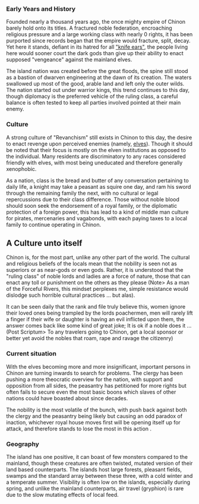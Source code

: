 ### Early Years and History

Founded nearly a thousand years ago, the once mighty empire of Chinon barely hold onto its titles. A fractured noble federation, encroaching religious pressure and a large working class with nearly 0 rights, it has been purported since records began that the empire would fracture, split, decay. Yet here it stands, defiant in its hatred for all ["knife ears"](obsidian://open?vault=Aulien&file=Regions%2FThe%20Ailing%20Isles%20(Far%20North%20East)%2FThe%20Elven%20Remenants%2FOverview), the people living here would sooner court the dark gods than give up their ability to enact supposed "vengeance" against the mainland elves.

The island nation was created before the great floods, the spine still stood as a bastion of dwarven engineering at the dawn of its creation. The waters swallowed up most of the good, arable land and left only the outer wilds. The nation started out under warrior kings, this trend continues to this day, though diplomacy is the preferred vehicle of the ruling class, a careful balance is often tested to keep all parties involved pointed at their main enemy.

### Culture

A strong culture of "Revanchism" still exists in Chinon to this day, the desire to enact revenge upon perceived enemies (namely, [elves](obsidian://open?vault=Aulien&file=Regions%2FThe%20Ailing%20Isles%20(Far%20North%20East)%2FThe%20Elven%20Remenants%2FOverview)). Though it should be noted that their focus is mostly on the elven institutions as opposed to the individual. Many residents are discriminatory to any races considered friendly with elves, with most being uneducated and therefore generally xenophobic.

As a nation, class is the bread and butter of any conversation pertaining to daily life, a knight may take a peasant as squire one day, and ram his sword through the remaining family the next, with no cultural or legal repercussions due to their class difference. Those without noble blood should soon seek the endorsement of a royal family, or the diplomatic protection of a foreign power, this has lead to a kind of middle man culture for pirates, mercenaries and vagabonds, with each paying taxes to a local family to continue operating in Chinon. 

## A Culture unto itself

Chinon is, for the most part, unlike any other part of the world. The cultural and religious beliefs of the locals mean that the nobility is seen not as superiors or as near-gods or even gods. Rather, it is understood that the "ruling class" of noble lords and ladies are a force of nature, those that can enact any toll or punishment on the others as they please (Note> As a man of the Forceful Rivers, this mindset perplexes me, simple resistance would dislodge such horrible cultural practices ... but alas).

It can be seen daily that the rank and file truly believe this, women ignore their loved ones being trampled by the lords poachermen, men will rarely lift a finger if their wife or daughter is having an evil inflicted upon them, the answer comes back like some kind of great joke; It is ok if a noble does it ... (Post Scriptum>
To any travelers going to Chinon, get a local sponsor or better yet avoid the nobles that roam, rape and ravage the citizenry)

### Current situation

With the elves becoming more and more insignificant, important persons in Chinon are turning inwards to search for problems. The clergy has been pushing a more theocratic overview for the nation, with support and opposition from all sides, the peasantry has petitioned for more rights but often fails to secure even the most basic boons which slaves of other nations could have boasted about since decades. 

The nobility is the most volatile of the bunch, with push back against both the clergy and the peasantry being likely but causing an odd paradox of inaction, whichever royal house moves first will be opening itself up for attack, and therefore stands to lose the most in this action .

### Geography

The island has one positive, it can boast of few monsters compared to the mainland, though these creatures are often twisted, mutated version of their land based counterparts. The islands host large forests, pleasant fields, swamps and the standard array between these three, with a cold winter and a temperate summer. Visibility is often low on the islands, especially during spring, and unlike the mainland counterparts, air travel (gryphion) is rare due to the slow mutating effects of local feed.

